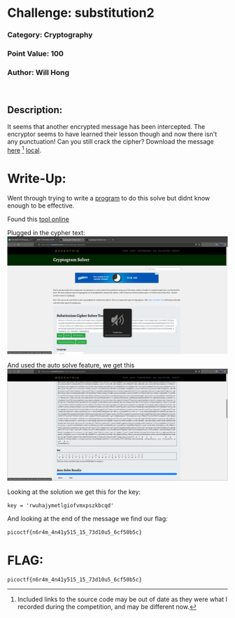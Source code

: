 # **Challenge:** substitution2


### **Category:** Cryptography
### **Point Value:** 100
### **Author:** Will Hong
<br>

## **Description:**
It seems that another encrypted message has been intercepted. The encryptor seems to have learned their lesson though and now there isn't any punctuation! Can you still crack the cipher? Download the message [here](https://artifacts.picoctf.net/c/112/message.txt) [^1] [local](./message.txt).

# **Write-Up:**

Went through trying to write a [program](./solve.py) to do this solve but didnt know enough to be effective.

Found this [tool online](https://www.boxentriq.com/code-breaking/cryptogram)

Plugged in the cypher text:  
<img src='./images/EnteredMessage.png' width=1024>  

 And used the auto solve feature, we get this  
<img src='./images/AutoSolved.png' width=1024>  

Looking at the solution we get this for the key:
```
key = 'rwuhajymetlgiofvmxpszkbcqd'
```
And looking at the end of the message we find our flag:

```
picoctf{n6r4m_4n41y515_15_73d10u5_6cf50b5c}
```
# **FLAG:** 
```
picoctf{n6r4m_4n41y515_15_73d10u5_6cf50b5c}
```

[^1]: Included links to the source code may be out of date as they were what I recorded during the competition, and may be different now.